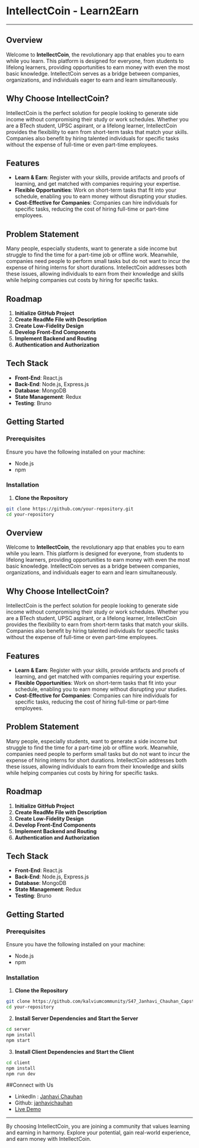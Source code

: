# IntellectCoin - Learn2Earn
---
## Overview

Welcome to **IntellectCoin**, the revolutionary app that enables you to earn while you learn. This platform is designed for everyone, from students to lifelong learners, providing opportunities to earn money with even the most basic knowledge. IntellectCoin serves as a bridge between companies, organizations, and individuals eager to earn and learn simultaneously.
## Why Choose IntellectCoin?

IntellectCoin is the perfect solution for people looking to generate side income without compromising their study or work schedules. Whether you are a BTech student, UPSC aspirant, or a lifelong learner, IntellectCoin provides the flexibility to earn from short-term tasks that match your skills. Companies also benefit by hiring talented individuals for specific tasks without the expense of full-time or even part-time employees.

## Features

- **Learn & Earn**: Register with your skills, provide artifacts and proofs of learning, and get matched with companies requiring your expertise.
- **Flexible Opportunities**: Work on short-term tasks that fit into your schedule, enabling you to earn money without disrupting your studies.
- **Cost-Effective for Companies**: Companies can hire individuals for specific tasks, reducing the cost of hiring full-time or part-time employees.

## Problem Statement

Many people, especially students, want to generate a side income but struggle to find the time for a part-time job or offline work. Meanwhile, companies need people to perform small tasks but do not want to incur the expense of hiring interns for short durations. IntellectCoin addresses both these issues, allowing individuals to earn from their knowledge and skills while helping companies cut costs by hiring for specific tasks.

## Roadmap

1. **Initialize GitHub Project**
2. **Create ReadMe File with Description**
3. **Create Low-Fidelity Design**
4. **Develop Front-End Components**
5. **Implement Backend and Routing**
6. **Authentication and Authorization**

## Tech Stack

- **Front-End**: React.js
- **Back-End**: Node.js, Express.js
- **Database**: MongoDB
- **State Management**: Redux
- **Testing**: Bruno

## Getting Started

### Prerequisites

Ensure you have the following installed on your machine:

- Node.js
- npm

### Installation

1. **Clone the Repository**

```bash
git clone https://github.com/your-repository.git
cd your-repository
```

## Overview

Welcome to **IntellectCoin**, the revolutionary app that enables you to earn while you learn. This platform is designed for everyone, from students to lifelong learners, providing opportunities to earn money with even the most basic knowledge. IntellectCoin serves as a bridge between companies, organizations, and individuals eager to earn and learn simultaneously.

## Why Choose IntellectCoin?

IntellectCoin is the perfect solution for people looking to generate side income without compromising their study or work schedules. Whether you are a BTech student, UPSC aspirant, or a lifelong learner, IntellectCoin provides the flexibility to earn from short-term tasks that match your skills. Companies also benefit by hiring talented individuals for specific tasks without the expense of full-time or even part-time employees.

## Features

- **Learn & Earn**: Register with your skills, provide artifacts and proofs of learning, and get matched with companies requiring your expertise.
- **Flexible Opportunities**: Work on short-term tasks that fit into your schedule, enabling you to earn money without disrupting your studies.
- **Cost-Effective for Companies**: Companies can hire individuals for specific tasks, reducing the cost of hiring full-time or part-time employees.

## Problem Statement

Many people, especially students, want to generate a side income but struggle to find the time for a part-time job or offline work. Meanwhile, companies need people to perform small tasks but do not want to incur the expense of hiring interns for short durations. IntellectCoin addresses both these issues, allowing individuals to earn from their knowledge and skills while helping companies cut costs by hiring for specific tasks.

## Roadmap

1. **Initialize GitHub Project**
2. **Create ReadMe File with Description**
3. **Create Low-Fidelity Design**
4. **Develop Front-End Components**
5. **Implement Backend and Routing**
6. **Authentication and Authorization**

## Tech Stack

- **Front-End**: React.js
- **Back-End**: Node.js, Express.js
- **Database**: MongoDB
- **State Management**: Redux
- **Testing**: Bruno

## Getting Started

### Prerequisites

Ensure you have the following installed on your machine:

- Node.js
- npm

### Installation

1. **Clone the Repository**

```bash
git clone https://github.com/kalviumcommunity/S47_Janhavi_Chauhan_Capstone_IntellectCoin.git
cd your-repository
```
2. **Install Server Dependencies and Start the Server**
```bash
cd server
npm install
npm start
```

3. **Install Client Dependencies and Start the Client**
```bash
cd client
npm install
npm run dev
```
##Connect with Us

- LinkedIn : [Janhavi Chauhan](https://www.linkedin.com/in/janhavi-chauhan-972305291/)
- Github: [janhavichauhan](https://github.com/janhavichauhan)
- [Live Demo](https://intellectcoin.onrender.com)
---
By choosing IntellectCoin, you are joining a community that values learning and earning in harmony. Explore your potential, gain real-world experience, and earn money with IntellectCoin.
